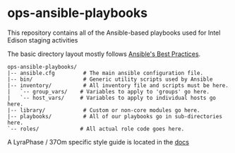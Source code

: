 ops-ansible-playbooks
=====================
This repository contains all of the Ansible-based
playbooks used for Intel Edison staging activities

The basic directory layout mostly follows [Ansible's Best
Practices](http://www.ansibleworks.com/docs/playbooks_best_practices.html).

    ops-ansible-playbooks/
    |-- ansible.cfg         # The main ansible configuration file.
    |-- bin/                # Generic utility scripts used by Ansible
    |-- inventory/          # All inventory file and scripts must be here.
    |   `-- group_vars/    # Variables to apply to 'groups' go here.
    |   `-- host_vars/     # Variables to apply to individual hosts go here.
    |-- library/            # Custom or non-core modules go here.
    |-- playbooks/          # All of our playbooks go in sub-directories here.
    `-- roles/             # All actual role code goes here.

A LyraPhase / 37Om specific style guide is located in the [docs](/docs/STYLE_GUIDE.md/)
